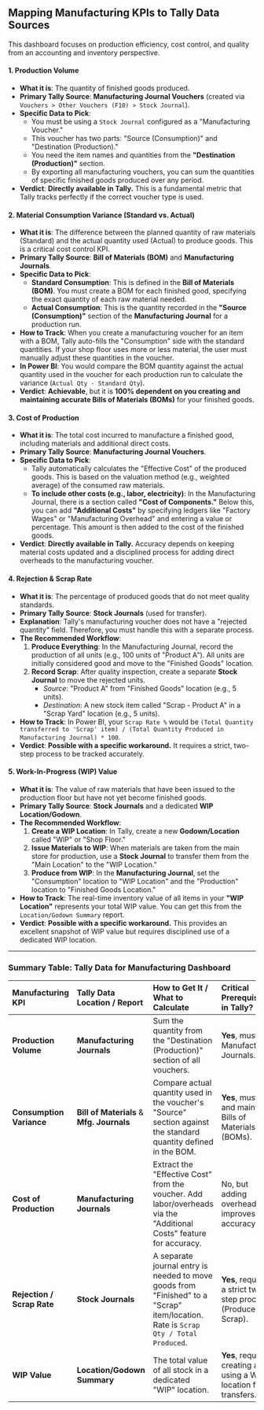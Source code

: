 ## **Mapping Manufacturing KPIs to Tally Data Sources**

This dashboard focuses on production efficiency, cost control, and quality from an accounting and inventory perspective.

#### **1. Production Volume**
- **What it is**: The quantity of finished goods produced.
- **Primary Tally Source**: **Manufacturing Journal Vouchers** (created via `Vouchers > Other Vouchers (F10) > Stock Journal`).
- **Specific Data to Pick**:
    - You must be using a `Stock Journal` configured as a "Manufacturing Voucher."
    - This voucher has two parts: "Source (Consumption)" and "Destination (Production)."
    - You need the item names and quantities from the **"Destination (Production)"** section.
    - By exporting all manufacturing vouchers, you can sum the quantities of specific finished goods produced over any period.
- **Verdict**: **Directly available in Tally.** This is a fundamental metric that Tally tracks perfectly if the correct voucher type is used.

#### **2. Material Consumption Variance (Standard vs. Actual)**
- **What it is**: The difference between the planned quantity of raw materials (Standard) and the actual quantity used (Actual) to produce goods. This is a critical cost control KPI.
- **Primary Tally Source**: **Bill of Materials (BOM)** and **Manufacturing Journals**.
- **Specific Data to Pick**:
    - **Standard Consumption**: This is defined in the **Bill of Materials (BOM)**. You must create a BOM for each finished good, specifying the exact quantity of each raw material needed.
    - **Actual Consumption**: This is the quantity recorded in the **"Source (Consumption)"** section of the **Manufacturing Journal** for a production run.
- **How to Track**: When you create a manufacturing voucher for an item with a BOM, Tally auto-fills the "Consumption" side with the standard quantities. If your shop floor uses more or less material, the user must manually adjust these quantities in the voucher.
- **In Power BI**: You would compare the BOM quantity against the actual quantity used in the voucher for each production run to calculate the variance (`Actual Qty - Standard Qty`).
- **Verdict**: **Achievable**, but it is **100% dependent on you creating and maintaining accurate Bills of Materials (BOMs)** for your finished goods.

#### **3. Cost of Production**
- **What it is**: The total cost incurred to manufacture a finished good, including materials and additional direct costs.
- **Primary Tally Source**: **Manufacturing Journal Vouchers**.
- **Specific Data to Pick**:
    - Tally automatically calculates the "Effective Cost" of the produced goods. This is based on the valuation method (e.g., weighted average) of the consumed raw materials.
    - **To include other costs (e.g., labor, electricity)**: In the Manufacturing Journal, there is a section called **"Cost of Components."** Below this, you can add **"Additional Costs"** by specifying ledgers like "Factory Wages" or "Manufacturing Overhead" and entering a value or percentage. This amount is then added to the cost of the finished goods.
- **Verdict**: **Directly available in Tally.** Accuracy depends on keeping material costs updated and a disciplined process for adding direct overheads to the manufacturing voucher.

#### **4. Rejection & Scrap Rate**
- **What it is**: The percentage of produced goods that do not meet quality standards.
- **Primary Tally Source**: **Stock Journals** (used for transfer).
- **Explanation**: Tally's manufacturing voucher does not have a "rejected quantity" field. Therefore, you must handle this with a separate process.
- **The Recommended Workflow**:
    1.  **Produce Everything**: In the Manufacturing Journal, record the production of all units (e.g., 100 units of "Product A"). All units are initially considered good and move to the "Finished Goods" location.
    2.  **Record Scrap**: After quality inspection, create a separate **Stock Journal** to move the rejected units.
        - *Source*: "Product A" from "Finished Goods" location (e.g., 5 units).
        - *Destination*: A new stock item called "Scrap - Product A" in a "Scrap Yard" location (e.g., 5 units).
- **How to Track**: In Power BI, your `Scrap Rate %` would be `(Total Quantity transferred to 'Scrap' item) / (Total Quantity Produced in Manufacturing Journal) * 100`.
- **Verdict**: **Possible with a specific workaround.** It requires a strict, two-step process to be tracked accurately.

#### **5. Work-In-Progress (WIP) Value**
- **What it is**: The value of raw materials that have been issued to the production floor but have not yet become finished goods.
- **Primary Tally Source**: **Stock Journals** and a dedicated **WIP Location/Godown**.
- **The Recommended Workflow**:
    1.  **Create a WIP Location**: In Tally, create a new **Godown/Location** called "WIP" or "Shop Floor."
    2.  **Issue Materials to WIP**: When materials are taken from the main store for production, use a **Stock Journal** to transfer them from the "Main Location" to the "WIP Location."
    3.  **Produce from WIP**: In the **Manufacturing Journal**, set the "Consumption" location to "WIP Location" and the "Production" location to "Finished Goods Location."
- **How to Track**: The real-time inventory value of all items in your **"WIP Location"** represents your total WIP value. You can get this from the `Location/Godown Summary` report.
- **Verdict**: **Possible with a specific workaround.** This provides an excellent snapshot of WIP value but requires disciplined use of a dedicated WIP location.

---

### **Summary Table: Tally Data for Manufacturing Dashboard**

| Manufacturing KPI | Tally Data Location / Report | How to Get It / What to Calculate | Critical Prerequisite in Tally? |
| :--- | :--- | :--- | :--- |
| **Production Volume** | **Manufacturing Journals** | Sum the quantity from the "Destination (Production)" section of all vouchers. | **Yes**, must use Manufacturing Journals. |
| **Consumption Variance** | **Bill of Materials** & **Mfg. Journals** | Compare actual quantity used in the voucher's "Source" section against the standard quantity defined in the BOM. | **Yes**, must use and maintain Bills of Materials (BOMs). |
| **Cost of Production** | **Manufacturing Journals** | Extract the "Effective Cost" from the voucher. Add labor/overheads via the "Additional Costs" feature for accuracy. | No, but adding overheads improves accuracy. |
| **Rejection / Scrap Rate** | **Stock Journals** | A separate journal entry is needed to move goods from "Finished" to a "Scrap" item/location. Rate is `Scrap Qty / Total Produced`. | **Yes**, requires a strict two-step process (Produce then Scrap). |
| **WIP Value** | **Location/Godown Summary** | The total value of all stock in a dedicated "WIP" location. | **Yes**, requires creating and using a WIP location for all transfers. |

